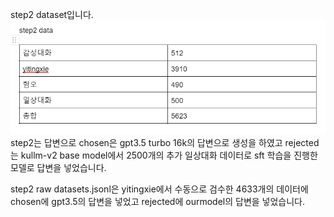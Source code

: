 step2 dataset입니다.  
![step2 data Image](../images/step2data.png)  
step2는 답변으로 chosen은 gpt3.5 turbo 16k의 답변으로 생성을 하였고
rejected는 kullm-v2 base model에서 2500개의 추가 일상대화 데이터로 sft 학습을 진행한 모델로 답변을 넣었습니다.

step2 raw datasets.jsonl은 yitingxie에서 수동으로 검수한 4633개의 데이터에 chosen에 gpt3.5의 답변을 넣었고 rejected에 ourmodel의 답변을 넣었습니다.

